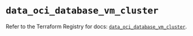 # `data_oci_database_vm_cluster`

Refer to the Terraform Registry for docs: [`data_oci_database_vm_cluster`](https://registry.terraform.io/providers/hashicorp/oci/7.19.0/docs/data-sources/database_vm_cluster).

